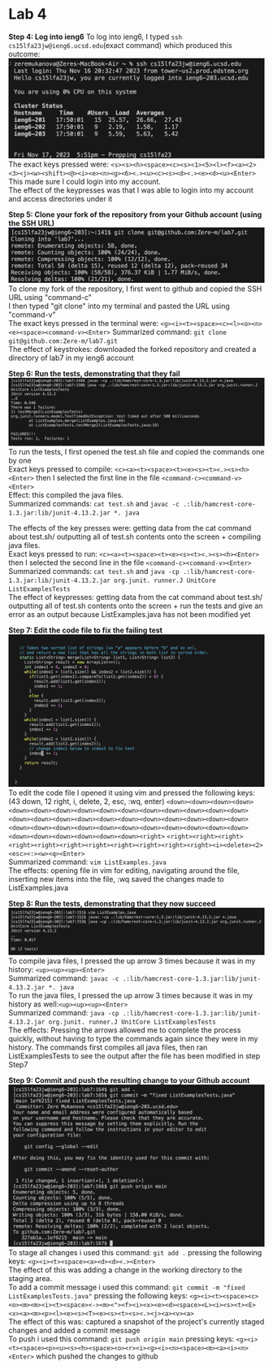 # Lab 4
**Step 4: Log into ieng6**
To log into ieng6, I typed `ssh cs15lfa23jw@ieng6.ucsd.edu`(exact command) which produced this outcome: 
![Image](step4.png)
The exact keys pressed were: `<s><s><h><space><c><s><1><5><l><f><a><2><3><j><w><shift><@><i><e><n><g><6><.><u><c><s><d><.><e><d><u><Enter>`<br>
This made sure I could login into my account.<br>
The effect of the keypresses was that I was able to login into my account and access directories under it<br>

**Step 5: Clone your fork of the repository from your Github account (using the SSH URL)**
![Image](step5.png)
To clone my fork of the repository, I first went to github and copied the SSH URL using "command-c"<br>
I then typed "git clone" into my terminal and pasted the URL using "command-v"<br>
The exact keys pressed in the terminal were: `<g><i><t><space><c><l><o><n><e><space><command-v><Enter>`
Summarized command: `git clone git@github.com:Zere-m/lab7.git`<br>
The effect of keystrokes: downloaded the forked repository and created a directory of lab7 in my ieng6 account<br>


**Step 6: Run the tests, demonstrating that they fail**
![Image](step6.png)
To run the tests, I first opened the test.sh file and copied the commands one by one<br>
Exact keys pressed to compile: `<c><a><t><space><t><e><s><t><.><s><h><Enter>` then I selected the first line in the file `<command-c><command-v><Enter>`<br>
Effect: this compiled the java files. <br>
Summarized commands: `cat test.sh` and `javac -c .:lib/hamcrest-core-1.3.jar:lib/junit-4.13.2.jar *. java`<br>

The effects of the key presses were: getting data from the cat command about test.sh/ outputting all of test.sh contents onto the screen + compiling java files.<br>
Exact keys pressed to run: `<c><a><t><space><t><e><s><t><.><s><h><Enter> `then I selected the second line in the file `<command-c><command-v><Enter>`<br>
Summarized commands: `cat test.sh` and `java -cp .:lib/hamcrest-core-1.3.jar:lib/junit-4.13.2.jar org.junit. runner.J
UnitCore ListExamplesTests`<br>
The effect of keypresses: getting data from the cat command about test.sh/ outputting all of test.sh contents onto the screen + run the tests and give an error as an output because ListExamples.java has not been modified yet<br>


**Step 7: Edit the code file to fix the failing test**
![Image](step7.png)
To edit the code file I opened it using vim and pressed the following keys:(43 down, 12 right, i, delete, 2, esc, :wq, enter)
`<down><down><down><down><down><down><down><down><down><down><down><down><down><down><down><down><down><down><down><down><down><down><down><down><down><down><down><down><down><down><down><down><down><down><down><down><down><down><down><down><down><down><down><right>`
`<right><right><right><right><right><right><right><right><right><right><right><i><delete><2><esc><:><w><q><Enter>`<br>
Summarized command: `vim ListExamples.java`<br>
The effects: opening file in vim for editing, navigating around the file, inserting new items into the file, :wq saved the changes made to ListExamples.java<br>

**Step 8: Run the tests, demonstrating that they now succeed**
![Image](step8.png)
To compile java files, I pressed the up arrow 3 times because it was in my history: `<up><up><up><Enter>`<br>
Summarized command: `javac -c .:lib/hamcrest-core-1.3.jar:lib/junit-4.13.2.jar *. java`<br>
To run the java files, I pressed the up arrow 3 times because it was in my history as well:`<up><up><up><Enter>`<br>
Summarized command: `java -cp .:lib/hamcrest-core-1.3.jar:lib/junit-4.13.2.jar org.junit. runner.J
UnitCore ListExamplesTests`<br>
The effects: Pressing the arrows allowed me to complete the process quickly, without having to type the commands again since they were in my history. The commands first compiles all java files, then ran ListExamplesTests to see the output after the file has been modified in step Step7<br>

**Step 9: Commit and push the resulting change to your Github account**
![Image](step9.png)
To stage all changes i used this command: `git add .` pressing the following keys: `<g><i><t><space><a><d><d><.><Enter>` <br>
The effect of this was adding a change in the working directory to the staging area.<br>
To add a commit message i used this command: `git commit -m "fixed ListExamplesTests.java"` pressing the following keys: `<g><i><t><space><c><o><m><m><i><t><space><-><m><"><f><i><x><e><d><space><L><i><s><t><E><x><a><m><p><l><e><s><T><e><s><t><s><.><j><a><v><a>`<br>
The effect of this was: captured a snapshot of the project's currently staged changes and added a commit message<br>
To push i used this command: `git push origin main` pressing keys: `<g><i><t><space><p><u><s><h><space><o><r><i><g><i><n><space><m><a><i><n><Enter>` which pushed the changes to github<br>


